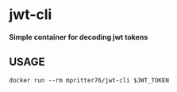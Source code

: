 # jwt-cli

#### Simple container for decoding jwt tokens

## USAGE

```docker run --rm mpritter76/jwt-cli $JWT_TOKEN```


